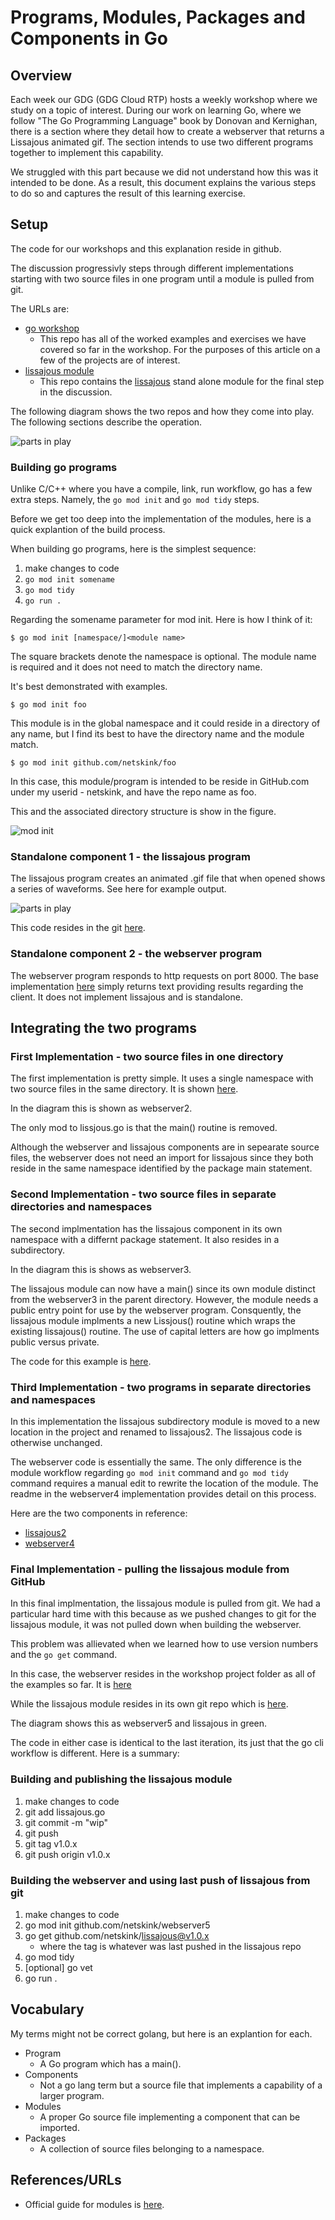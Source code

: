 # Programs, Modules, Packages and Components in Go

## Overview

Each week our GDG (GDG Cloud RTP) hosts a weekly workshop where we study on a topic of interest.  During our work on learning Go, where we follow "The Go Programming Language" book by Donovan and Kernighan, there is a section where they detail how to create a webserver that returns a Lissajous animated gif.   The section intends to use two different programs together to implement this capability.

We struggled with this part because we did not understand how this was it intended to be done.  As a result, this document explains the various steps to do so and captures the result of this learning exercise.

## Setup

The code for our workshops and this explanation reside in github.  

The discussion progressivly steps through different implementations starting with two source files in one program until a module is pulled from git.

The URLs are:
* [go workshop](https://github.com/rtp-gcp/go-testy)
    - This repo has all of the worked examples and exercises we have covered so far in the workshop.  For the purposes of this article on a few of the projects are of interest.
* [lissajous module](https://github.com/netskink/lissajous)
    - This repo  contains the [lissajous](https://en.wikipedia.org/wiki/Lissajous_curve) stand alone module for the final step in the discussion.

The following diagram shows the two repos and how they come into play.  The following sections describe the operation.

![parts in play](../imgs/modules.png)

### Building go programs

Unlike C/C++ where you have a compile, link, run workflow, go has a few extra steps.  Namely, the `go mod init` and `go mod tidy` steps.

Before we get too deep into the implementation of the modules, here is a quick explantion of the build process.

When building go programs, here is the simplest sequence:

1. make changes to code
2. `go mod init somename`
3. `go mod tidy`
4. `go run .`

Regarding the somename parameter for mod init.  Here is how I think of it:

```
$ go mod init [namespace/]<module name>
```

The square brackets denote the namespace is optional. The module name is required and it does not need to match the directory name.

It's best demonstrated with examples.

```
$ go mod init foo
```

This module is in the global namespace and it could reside in a directory of any name, but I find its best to have the directory name and the module match.

```
$ go mod init github.com/netskink/foo
```

In this case, this module/program is intended to be reside in GitHub.com under my userid - netskink, and have the repo name as foo.

This and the associated directory structure is show in the figure.

![mod init](../imgs/mod_init.png)

### Standalone component 1 - the lissajous program

The lissajous program creates an animated .gif file that when opened shows a series of waveforms.  See here for example output.

![parts in play](../imgs/lissajous.gif)

This code resides in the git [here](https://github.com/rtp-gcp/go-testy/tree/main/projects/lissajous).

### Standalone component 2 - the webserver program

The webserver program responds to http requests on port 8000.  The base implementation [here](https://github.com/rtp-gcp/go-testy/tree/main/projects/s1.7_web_server3) simply returns text providing results regarding the client. It does not implement lissajous and is standalone.


## Integrating the two programs

### First Implementation - two source files in one directory

The first implementation is pretty simple.  It uses a single namespace with two source files in the same directory.  It is shown [here](https://github.com/rtp-gcp/go-testy/tree/main/projects/s1.7_web_server4b). 

In the diagram this is shown as webserver2.

The only mod to lissjous.go is that the main() routine is removed.

Although the webserver and lissajous components are in sepearate source files, the webserver does not need an import for lissajous since they both reside in the same namespace identified by the package main statement.

### Second Implementation - two source files in separate directories and namespaces

The second implmentation has the lissajous component in its own namespace with a differnt package statement.  It also resides in a subdirectory.  

In the diagram this is shows as webserver3.

The lissajous module can now have a main() since its own module distinct from the webserver3 in the parent directory.  However, the module needs a public entry point for use by the webserver program.  Consquently, the lissajous module implments a new Lissjous() routine which wraps the existing lissajous() routine.  The use of capital letters are how go implments public versus private.

The code for this example is [here](https://github.com/rtp-gcp/go-testy/tree/main/projects/s1.7_web_server4).

### Third Implementation - two programs in separate directories and namespaces

In this implementation the lissajous subdirectory module is moved to a new location in the project and renamed to lissajous2.  The lissajous code is otherwise unchanged.

The webserver code is essentially the same. The only difference is the module workflow regarding `go mod init` command and `go mod tidy` command requires a manual edit to rewrite the location of the module.  The readme in the webserver4 implementation provides detail on this process.

Here are the two components in reference:

* [lissajous2](https://github.com/rtp-gcp/go-testy/tree/main/projects/lissajous2)
* [webserver4](https://github.com/rtp-gcp/go-testy/tree/main/projects/s1.7_web_server5)


### Final Implementation - pulling the lissajous module from GitHub

In this final implmentation, the lissajous module is pulled from git.  We had a particular hard time with this because as we pushed changes to git for the lissajous module, it was not pulled down when building the webserver.  

This problem was allievated when we learned how to use version numbers and the `go get` command.

In this case, the webserver resides in the workshop project folder as all of the examples so far.  It is [here](https://github.com/rtp-gcp/go-testy/tree/main/projects/s1.7_web_server7ex1.12)

While the lissajous module resides in its own git repo which is [here](https://github.com/netskink/lissajous).

The diagram shows this as webserver5 and lissajous in green.

The code in either case is identical to the last iteration, its just that the go cli workflow is different.  Here is a summary:

### Building and publishing the lissajous module

1. make changes to code
2. git add lissajous.go
3. git commit -m "wip"
4. git push
5. git tag v1.0.x
6. git push origin v1.0.x

### Building the webserver and using last push of lissajous from git

1. make changes to code
2. go mod init github.com/netskink/webserver5
3. go get github.com/netskink/lissajous@v1.0.x
    - where the tag is whatever was last pushed in the lissajous repo
4. go mod tidy
5. [optional] go vet
5. go run .

## Vocabulary

My terms might not be correct golang, but here is an explantion for each.

* Program
    - A Go program which has a main().
* Components
    - Not a go lang term but a source file that implements a capability of a larger program.
* Modules
    - A proper Go source file implementing a component that can be imported.
* Packages
    - A collection of source files belonging to a namespace.


## References/URLs

* Official guide for modules is [here](https://go.dev/doc/tutorial/create-module).